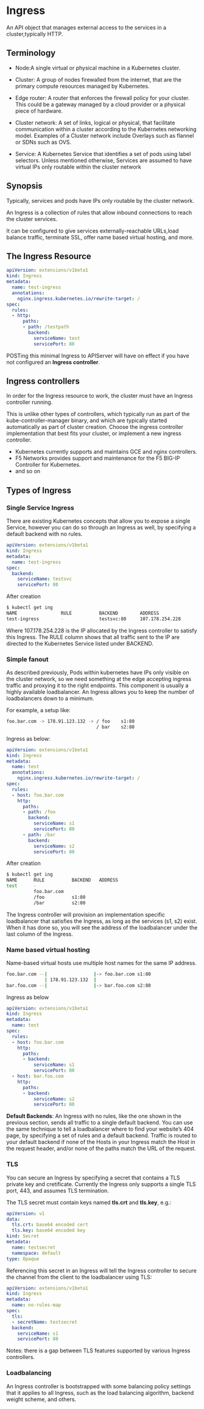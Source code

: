 # Ingress

An API object that manages external access to the services in a cluster,typically HTTP.

## Terminology

* Node:A single virtual or physical machine in a Kubernetes cluster.

* Cluster: A group of nodes firewalled from the internet, that are the primary compute resources managed by Kubernetes.

* Edge router: A router that enforces the firewall policy for your cluster. This could be a gateway managed by a cloud provider or a physical piece of hardware.

* Cluster network: A set of links, logical or physical, that facilitate communication within a cluster according to the Kubernetes networking model. Examples of a Cluster network include Overlays such as flannel or SDNs such as OVS.

* Service: A Kubernetes Service that identifies a set of pods using label selectors. Unless mentioned otherwise, Services are assumed to have virtual IPs only routable within the cluster network

## Synopsis

Typically, services and pods have IPs only routable by the cluster network.

An Ingress is a collection of rules that allow inbound connections to reach the cluster services.

It can be configured to give services externally-reachable URLs,load balance traffic, terminate SSL, offer name based virtual hosting, and more.

## The Ingress Resource

```yaml
apiVersion: extensions/v1beta1
kind: Ingress
metadata:
  name: test-ingress
  annotations:
    nginx.ingress.kubernetes.io/rewrite-target: /
spec:
  rules:
  - http:
      paths:
      - path: /testpath
        backend:
          serviceName: test
          servicePort: 80
```

POSTing this minimal Ingress to APIServer will have on effect if you have not configured an **Ingress controller**.

## Ingress controllers

In order for the Ingress resource to work, the cluster must have an Ingress controller running.

This is unlike other types of controllers, which typically run as part of the kube-controller-manager binary, and which are typically started automatically as part of cluster creation. Choose the ingress controller implementation that best fits your cluster, or implement a new ingress controller.

* Kubernetes currently supports and maintains GCE and nginx controllers.
* F5 Networks provides support and maintenance for the F5 BIG-IP Controller for Kubernetes.
* and so on

## Types of Ingress

### Single Service Ingress

There are existing Kubernetes concepts that allow you to expose a single Service, however you can do so through an Ingress as well, by specifying a default backend with no rules.

```yaml
apiVersion: extensions/v1beta1
kind: Ingress
metadata:
  name: test-ingress
spec:
  backend:
    serviceName: testsvc
    servicePort: 80
```

After creation

```bash
$ kubectl get ing
NAME                RULE          BACKEND        ADDRESS
test-ingress        -             testsvc:80     107.178.254.228
```

Where 107.178.254.228 is the IP allocated by the Ingress controller to satisfy this Ingress. The RULE column shows that all traffic sent to the IP are directed to the Kubernetes Service listed under BACKEND.

### Simple fanout

As described previously, Pods within kubernetes have IPs only visible on the cluster network, so we need something at the edge accepting ingress traffic and proxying it to the right endpoints. This component is usually a highly available loadbalancer. An Ingress allows you to keep the number of loadbalancers down to a minimum. 

For example, a setup like:

```bash
foo.bar.com -> 178.91.123.132 -> / foo    s1:80
                                 / bar    s2:80
```

Ingress as below:

```yaml
apiVersion: extensions/v1beta1
kind: Ingress
metadata:
  name: test
  annotations:
    nginx.ingress.kubernetes.io/rewrite-target: /
spec:
  rules:
  - host: foo.bar.com
    http:
      paths:
      - path: /foo
        backend:
          serviceName: s1
          servicePort: 80
      - path: /bar
        backend:
          serviceName: s2
          servicePort: 80
```

After creation

```bash
$ kubectl get ing
NAME      RULE          BACKEND   ADDRESS
test      -
          foo.bar.com
          /foo          s1:80
          /bar          s2:80
```

The Ingress controller will provision an implementation specific loadbalancer that satisfies the Ingress, as long as the services (s1, s2) exist. When it has done so, you will see the address of the loadbalancer under the last column of the Ingress.

### Name based virtual hosting

Name-based virtual hosts use multiple host names for the same IP address.

```bash
foo.bar.com --|                 |-> foo.bar.com s1:80
              | 178.91.123.132  |
bar.foo.com --|                 |-> bar.foo.com s2:80
```

Ingress as below

```yaml
apiVersion: extensions/v1beta1
kind: Ingress
metadata:
  name: test
spec:
  rules:
  - host: foo.bar.com
    http:
      paths:
      - backend:
          serviceName: s1
          servicePort: 80
  - host: bar.foo.com
    http:
      paths:
      - backend:
          serviceName: s2
          servicePort: 80
```

**Default Backends**: An Ingress with no rules, like the one shown in the previous section, sends all traffic to a single default backend. You can use the same technique to tell a loadbalancer where to find your website’s 404 page, by specifying a set of rules and a default backend. Traffic is routed to your default backend if none of the Hosts in your Ingress match the Host in the request header, and/or none of the paths match the URL of the request.

### TLS

You can secure an Ingress by specifying a secret that contains a TLS private key and cretificate. Currently the Ingress only supports a single TLS port, 443, and assumes TLS termination.

The TLS secret must contain keys named **tls.crt** and **tls.key**, e.g.:

```yaml
apiVersion: v1
data:
  tls.crt: base64 encoded cert
  tls.key: base64 encoded key
kind: Secret
metadata:
  name: testsecret
  namespace: default
type: Opaque
```

Referencing this secret in an Ingress will tell the Ingress controller to secure the channel from the client to the loadbalancer using TLS:

```yaml
apiVersion: extensions/v1beta1
kind: Ingress
metadata:
  name: no-rules-map
spec:
  tls:
  - secretName: testsecret
  backend:
    serviceName: s1
    servicePort: 80
```

Notes: there is a gap between TLS features supported by various Ingress controllers.

### Loadbalancing

An Ingress controller is bootstrapped with some balancing policy settings that it applies to all Ingress, such as the load balancing algorithm, backend weight scheme, and others.